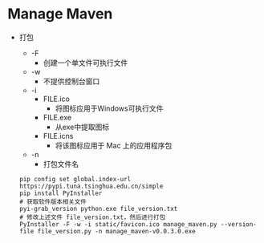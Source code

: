 # Manage Maven

- 打包
    - -F
        - 创建一个单文件可执行文件
    - -w
        - 不提供控制台窗口
    - -i
        - FILE.ico
            - 将图标应用于Windows可执行文件
        - FILE.exe
            - 从exe中提取图标
        - FILE.icns
            - 将该图标应用于 Mac 上的应用程序包
    - -n
        - 打包文件名

    ```shell
    pip config set global.index-url https://pypi.tuna.tsinghua.edu.cn/simple
    pip install PyInstaller
    # 获取软件版本相关文件
    pyi-grab_version python.exe file_version.txt
    # 修改上述文件 file_version.txt，然后进行打包
    PyInstaller -F -w -i static/favicon.ico manage_maven.py --version-file file_version.py -n manage_maven-v0.0.3.0.exe
    ```

